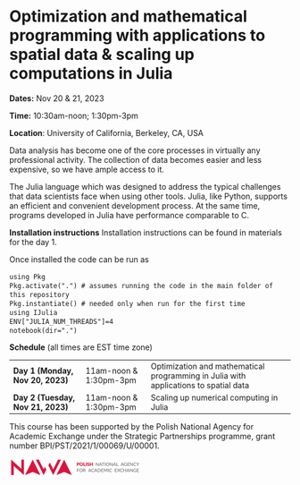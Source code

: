 # Optimization and mathematical programming with applications to spatial data & scaling up computations in Julia
**Dates:** Nov 20 & 21, 2023

**Time:**  10:30am-noon; 1:30pm-3pm

**Location**: University of California, Berkeley, CA, USA


Data analysis has become one of the core processes in virtually any professional activity. 
The collection of data becomes easier and less expensive, so we have ample access to it.

The Julia language which was designed to address the typical challenges that data scientists 
face when using other tools. Julia, like Python, supports an efficient and convenient development process. 
At the same time, programs developed in Julia have performance comparable to C.


**Installation instructions**
Installation instructions can be found in materials for the day 1.

Once installed the code can be run as
```
using Pkg
Pkg.activate(".") # assumes running the code in the main folder of this repository
Pkg.instantiate() # needed only when run for the first time 
using IJulia
ENV["JULIA_NUM_THREADS"]=4
notebook(dir=".")
```


**Schedule** (all times are EST time zone)

<table>
<tr><td><b>Day 1 (Monday, Nov 20, 2023)</b></td><td>11am-noon & 1:30pm-3pm</td><td>Optimization and mathematical programming in Julia with applications to spatial data</td></tr>
<tr><td><b>Day 2 (Tuesday, Nov 21, 2023)</b></td><td>11am-noon & 1:30pm-3pm</td><td>Scaling up numerical computing in Julia</td></tr>
</table>


This course has been supported by the Polish  National Agency for Academic Exchange under  the Strategic Partnerships programme, grant  number BPI/PST/2021/1/00069/U/00001. 



![img](nawalogo.png)
